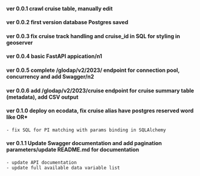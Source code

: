 #### ver 0.0.1 crawl cruise table, manually edit

#### ver 0.0.2 first version database Postgres saved

#### ver 0.0.3 fix cruise track handling and cruise_id in SQL for styling in geoserver

#### ver 0.0.4 basic FastAPI appication/n1

#### ver 0.0.5 complete /glodap/v2/2023/ endpoint for connection pool, concurrency and add Swagger/n2

#### ver 0.0.6 add /glodap/v2/2023/cruise endpoint for cruise summary table (metadata), add CSV output

#### ver 0.1.0 deploy on ecodata, fix cruise alias have postgres reserved word like OR*

    - fix SQL for PI matching with params binding in SQLAlchemy

#### ver 0.1.1 Update Swagger documentation and add pagination parameters/update README.md for documentation

    - update API documentation
    - update full available data variable list

